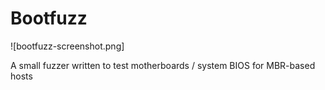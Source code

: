 # Bootfuzz

![bootfuzz-screenshot.png]

A small fuzzer written to test motherboards / system BIOS for MBR-based hosts
